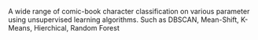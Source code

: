 A wide range of comic-book character classification on various parameter using unsupervised learning algorithms.
Such as DBSCAN, Mean-Shift, K-Means, Hierchical, Random Forest
